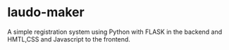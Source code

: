 # laudo-maker
A simple registration system using Python with FLASK in the backend and HMTL,CSS and Javascript to the frontend. 
